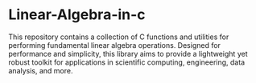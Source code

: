 # Linear-Algebra-in-c
This repository contains a collection of C functions and utilities for performing fundamental linear algebra operations. Designed for performance and simplicity, this library aims to provide a lightweight yet robust toolkit for applications in scientific computing, engineering, data analysis, and more.
